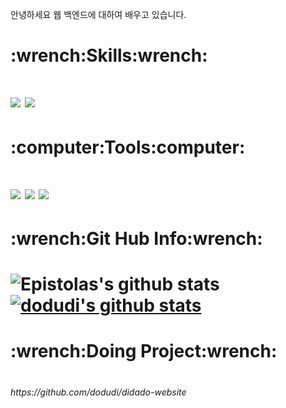 안녕하세요 웹 백엔드에 대하여 배우고 있습니다.

<h1>:wrench:Skills:wrench:<h1>
<img src="https://img.shields.io/badge/Java-007396?style=flat-square&logo=Java&logoColor=white"/> <img src="https://img.shields.io/badge/Springboot-007396?style=flat-square&logo=springboot&logoColor=white"/>
<h1>:computer:Tools:computer:<h1>
<img src="https://img.shields.io/badge/Github-181717?style=flat-square&logo=GitHub&logoColor=white"/> <img src="https://img.shields.io/badge/MySQL-4479A1?style=flat-square&logo=MySQL&logoColor=white"/> <img src="https://img.shields.io/badge/Docker-007396?style=flat-square&logo=docker&logoColor=white"/>
<h1>:wrench:Git Hub Info:wrench:<h1>
  
![Epistolas's github stats](https://github-readme-stats.vercel.app/api?username=dodudi&show_icons=true)[![dodudi's github stats](https://github-readme-stats.vercel.app/api/top-langs/?username=dodudi&show_icons=true&hide_border=true&title_color=004386&icon_color=004386&layout=compact)](https://github.com/dodudi)
<h1>:wrench:Doing Project:wrench:<h1>
<h6>https://github.com/dodudi/didado-website</h6>
